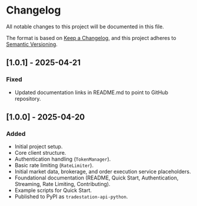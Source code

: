 # Changelog

All notable changes to this project will be documented in this file.

The format is based on [Keep a Changelog](https://keepachangelog.com/en/1.0.0/),
and this project adheres to [Semantic Versioning](https://semver.org/spec/v2.0.0.html).

## [1.0.1] - 2025-04-21

### Fixed
- Updated documentation links in README.md to point to GitHub repository.

## [1.0.0] - 2025-04-20

### Added
- Initial project setup.
- Core client structure.
- Authentication handling (`TokenManager`).
- Basic rate limiting (`RateLimiter`).
- Initial market data, brokerage, and order execution service placeholders.
- Foundational documentation (README, Quick Start, Authentication, Streaming, Rate Limiting, Contributing).
- Example scripts for Quick Start.
- Published to PyPI as `tradestation-api-python`. 